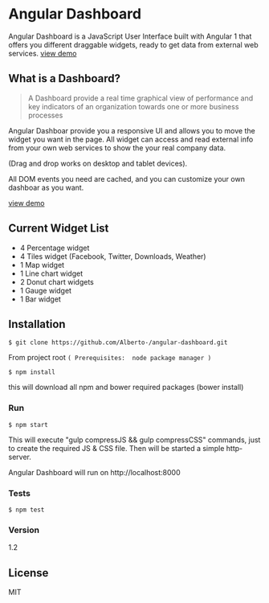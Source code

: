 # Angular Dashboard

Angular Dashboard is a JavaScript User Interface built with Angular 1 that offers you different draggable widgets, ready to get data from external web services. [view demo]

## What is a Dashboard?
>A Dashboard provide a real time graphical view of performance and key indicators of an organization towards one or more business processes

Angular Dashboar provide you a responsive UI and allows you to move the widget you want in the page.
All widget can access and read external info from your own web services to show the your real company data.

(Drag and drop works on desktop and tablet devices).

All DOM events you need are cached, and you can customize your own dashboar as you want.

[view demo]

## Current Widget List

  - 4 Percentage widget
  - 4 Tiles widget (Facebook, Twitter, Downloads, Weather)
  - 1 Map widget
  - 1 Line chart widget
  - 2 Donut chart widgets
  - 1 Gauge widget
  - 1 Bar widget


## Installation

```
$ git clone https://github.com/Alberto-/angular-dashboard.git
```

From project root `(
Prerequisites:  node package manager
)`


```
$ npm install
```
this will download all npm and bower required packages (bower install)


### Run

```
$ npm start
```
This will execute "gulp compressJS && gulp compressCSS" commands, just to create the required JS & CSS file.
Then will be started a simple http-server.

Angular Dashboard will run on http://localhost:8000


### Tests
```
$ npm test
```

### Version
1.2 

## License

MIT 


[view demo]: <https://albertopiras.github.io/angular-dashboard/>
